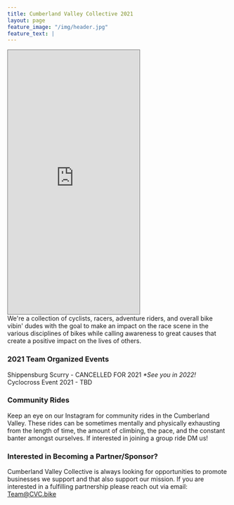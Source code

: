 ```yaml
---
title: Cumberland Valley Collective 2021
layout: page
feature_image: "/img/header.jpg"
feature_text: |
---
```

<div class="flex-container">
  <div class="events-container">
    <iframe class="calendar-small" src="https://calendar.google.com/calendar/embed?height=600&amp;wkst=1&amp;bgcolor=%23ffffff&amp;ctz=America%2FNew_York&amp;src=ZW1haWxjdmNiaWtlQGdtYWlsLmNvbQ&amp;color=%23039BE5&amp;mode=AGENDA&amp;title=Upcoming%20Events&amp;showPrint=0&amp;showTabs=0&amp;showCalendars=0" style="border:solid 1px #777" height="600" frameborder="0" scrolling="no"></iframe>
  </div>
  <div class="body-container">We're a collection of cyclists, racers, adventure riders, and overall bike vibin' dudes with the goal to make an impact on the race scene in the various disciplines of bikes while calling awareness to great causes that create a positive impact on the lives of others. <br>
  
  <h3>2021 Team Organized Events</h3>
  Shippensburg Scurry - CANCELLED FOR 2021 <i>*See you in 2022!</i>
  Cyclocross Event 2021 - TBD

  <h3>Community Rides</h3>
  Keep an eye on our Instagram for community rides in the Cumberland Valley. These rides can be sometimes mentally and physically exhausting from the length of time, the amount of climbing, the pace, and the constant banter amongst ourselves. If interested in joining a group ride DM us! 

  <h3>Interested in Becoming a Partner/Sponsor?</h3>
  Cumberland Valley Collective is always looking for opportunities to promote businesses we support and that also support our mission. If you are interested in a fulfilling partnership please reach out via email: <a href="mailto:Team@CVC.bike">Team@CVC.bike</a>
  
  </div>
</div>

